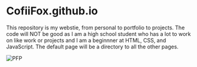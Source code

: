 # CofiiFox.github.io
This repository is my webstie, from personal to portfolio to projects. The code will NOT be good as I am a high school student who has a lot to work on like work or projects and I am a beginnner at HTML, CSS, and JavaScript. The default page will be a directory to all the other pages.

![PFP](https://pbs.twimg.com/profile_images/1791268342373724160/Ax6dkilW_400x400.jpg)
